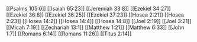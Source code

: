 [[Psalms 105:6]]
[[Isaiah 65:23]]
[[Jeremiah 33:8]]
[[Ezekiel 34:27]]
[[Ezekiel 36:8]]
[[Ezekiel 36:25]]
[[Ezekiel 37:23]]
[[Hosea 2:21]]
[[Hosea 2:23]]
[[Hosea 14:2]]
[[Hosea 14:4]]
[[Hosea 14:8]]
[[Joel 2:19]]
[[Joel 3:21]]
[[Micah 7:19]]
[[Zechariah 13:1]]
[[Matthew 1:21]]
[[Matthew 6:33]]
[[John 1:7]]
[[Romans 6:14]]
[[Romans 11:26]]
[[Titus 2:14]]
